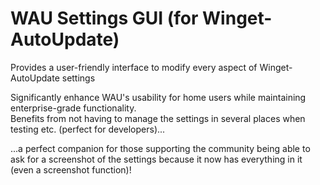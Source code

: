 # WAU Settings GUI (for Winget-AutoUpdate)
Provides a user-friendly interface to modify every aspect of Winget-AutoUpdate settings

Significantly enhance WAU's usability for home users while maintaining enterprise-grade functionality.<br>
Benefits from not having to manage the settings in several places when testing etc. (perfect for developers)...

...a perfect companion for those supporting the community being able to ask for a screenshot of the settings because it now has everything in it (even a screenshot function)!
